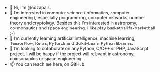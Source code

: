 - 👋 Hi, I’m @adzapala.
- 👀 I’m interested in computer science (informatics, computer engineering), especially programming, computer networks, number theory and cryptology. Besides this I'm interested in astronomy, cosmonautics and space engineering. I like play basketball fa-basketball ;-)
- 🌱 I’m currently learning artificial intelligence: machine learning, TensorFlow, Keras, PyTorch and Scikit-Learn Python libraries.
- 💞️ I’m looking to collaborate on any Python, C/C++ or PHP, JavaScript project. I will be happy if the project will relevant in astronomy, comsonautics or space engineering.
- 📫 You can reach me here, on GitHub.

<!---
adzapala/adzapala is a ✨ special ✨ repository because its `README.md` (this file) appears on your GitHub profile.
You can click the Preview link to take a look at your changes.
--->

